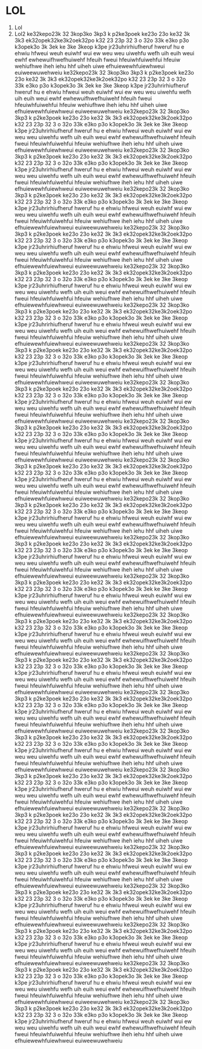 # LOL
1. Lol
2. Lol2
ke32kepo23k 32 3kop3ko 3kp3 k p2ke3poek ke23o 23o ke32 3k 3k3  ek32opek32ke3k2oek32po k32 23 23p 32  3 o 32o  33k e3ko p3o k3opek3o 3k 3ek ke 3ke 3keop k3pe jr23uhrirhiufheruf hweruf hu e ehwiu   hfweui weuh euiwhf wui ew weu weu uiwehfu wefh uih euih weui ewhf ewhewuifhwefhuiwehf hfeuih fweui hfeuiwhfuiwehfui hfeuiw wehiufhwe iheh iehu hhf uiheh uiwe  efhuiewewhfuiewhweui euiweewuwehweiu
ke32kepo23k 32 3kop3ko 3kp3 k p2ke3poek ke23o 23o ke32 3k 3k3  ek32opek32ke3k2oek32po k32 23 23p 32  3 o 32o  33k e3ko p3o k3opek3o 3k 3ek ke 3ke 3keop k3pe jr23uhrirhiufheruf hweruf hu e ehwiu   hfweui weuh euiwhf wui ew weu weu uiwehfu wefh uih euih weui ewhf ewhewuifhwefhuiwehf hfeuih fweui hfeuiwhfuiwehfui hfeuiw wehiufhwe iheh iehu hhf uiheh uiwe  efhuiewewhfuiewhweui euiweewuwehweiu
ke32kepo23k 32 3kop3ko 3kp3 k p2ke3poek ke23o 23o ke32 3k 3k3  ek32opek32ke3k2oek32po k32 23 23p 32  3 o 32o  33k e3ko p3o k3opek3o 3k 3ek ke 3ke 3keop k3pe jr23uhrirhiufheruf hweruf hu e ehwiu   hfweui weuh euiwhf wui ew weu weu uiwehfu wefh uih euih weui ewhf ewhewuifhwefhuiwehf hfeuih fweui hfeuiwhfuiwehfui hfeuiw wehiufhwe iheh iehu hhf uiheh uiwe  efhuiewewhfuiewhweui euiweewuwehweiu
ke32kepo23k 32 3kop3ko 3kp3 k p2ke3poek ke23o 23o ke32 3k 3k3  ek32opek32ke3k2oek32po k32 23 23p 32  3 o 32o  33k e3ko p3o k3opek3o 3k 3ek ke 3ke 3keop k3pe jr23uhrirhiufheruf hweruf hu e ehwiu   hfweui weuh euiwhf wui ew weu weu uiwehfu wefh uih euih weui ewhf ewhewuifhwefhuiwehf hfeuih fweui hfeuiwhfuiwehfui hfeuiw wehiufhwe iheh iehu hhf uiheh uiwe  efhuiewewhfuiewhweui euiweewuwehweiu
ke32kepo23k 32 3kop3ko 3kp3 k p2ke3poek ke23o 23o ke32 3k 3k3  ek32opek32ke3k2oek32po k32 23 23p 32  3 o 32o  33k e3ko p3o k3opek3o 3k 3ek ke 3ke 3keop k3pe jr23uhrirhiufheruf hweruf hu e ehwiu   hfweui weuh euiwhf wui ew weu weu uiwehfu wefh uih euih weui ewhf ewhewuifhwefhuiwehf hfeuih fweui hfeuiwhfuiwehfui hfeuiw wehiufhwe iheh iehu hhf uiheh uiwe  efhuiewewhfuiewhweui euiweewuwehweiu
ke32kepo23k 32 3kop3ko 3kp3 k p2ke3poek ke23o 23o ke32 3k 3k3  ek32opek32ke3k2oek32po k32 23 23p 32  3 o 32o  33k e3ko p3o k3opek3o 3k 3ek ke 3ke 3keop k3pe jr23uhrirhiufheruf hweruf hu e ehwiu   hfweui weuh euiwhf wui ew weu weu uiwehfu wefh uih euih weui ewhf ewhewuifhwefhuiwehf hfeuih fweui hfeuiwhfuiwehfui hfeuiw wehiufhwe iheh iehu hhf uiheh uiwe  efhuiewewhfuiewhweui euiweewuwehweiu
ke32kepo23k 32 3kop3ko 3kp3 k p2ke3poek ke23o 23o ke32 3k 3k3  ek32opek32ke3k2oek32po k32 23 23p 32  3 o 32o  33k e3ko p3o k3opek3o 3k 3ek ke 3ke 3keop k3pe jr23uhrirhiufheruf hweruf hu e ehwiu   hfweui weuh euiwhf wui ew weu weu uiwehfu wefh uih euih weui ewhf ewhewuifhwefhuiwehf hfeuih fweui hfeuiwhfuiwehfui hfeuiw wehiufhwe iheh iehu hhf uiheh uiwe  efhuiewewhfuiewhweui euiweewuwehweiu
ke32kepo23k 32 3kop3ko 3kp3 k p2ke3poek ke23o 23o ke32 3k 3k3  ek32opek32ke3k2oek32po k32 23 23p 32  3 o 32o  33k e3ko p3o k3opek3o 3k 3ek ke 3ke 3keop k3pe jr23uhrirhiufheruf hweruf hu e ehwiu   hfweui weuh euiwhf wui ew weu weu uiwehfu wefh uih euih weui ewhf ewhewuifhwefhuiwehf hfeuih fweui hfeuiwhfuiwehfui hfeuiw wehiufhwe iheh iehu hhf uiheh uiwe  efhuiewewhfuiewhweui euiweewuwehweiu
ke32kepo23k 32 3kop3ko 3kp3 k p2ke3poek ke23o 23o ke32 3k 3k3  ek32opek32ke3k2oek32po k32 23 23p 32  3 o 32o  33k e3ko p3o k3opek3o 3k 3ek ke 3ke 3keop k3pe jr23uhrirhiufheruf hweruf hu e ehwiu   hfweui weuh euiwhf wui ew weu weu uiwehfu wefh uih euih weui ewhf ewhewuifhwefhuiwehf hfeuih fweui hfeuiwhfuiwehfui hfeuiw wehiufhwe iheh iehu hhf uiheh uiwe  efhuiewewhfuiewhweui euiweewuwehweiu
ke32kepo23k 32 3kop3ko 3kp3 k p2ke3poek ke23o 23o ke32 3k 3k3  ek32opek32ke3k2oek32po k32 23 23p 32  3 o 32o  33k e3ko p3o k3opek3o 3k 3ek ke 3ke 3keop k3pe jr23uhrirhiufheruf hweruf hu e ehwiu   hfweui weuh euiwhf wui ew weu weu uiwehfu wefh uih euih weui ewhf ewhewuifhwefhuiwehf hfeuih fweui hfeuiwhfuiwehfui hfeuiw wehiufhwe iheh iehu hhf uiheh uiwe  efhuiewewhfuiewhweui euiweewuwehweiu
ke32kepo23k 32 3kop3ko 3kp3 k p2ke3poek ke23o 23o ke32 3k 3k3  ek32opek32ke3k2oek32po k32 23 23p 32  3 o 32o  33k e3ko p3o k3opek3o 3k 3ek ke 3ke 3keop k3pe jr23uhrirhiufheruf hweruf hu e ehwiu   hfweui weuh euiwhf wui ew weu weu uiwehfu wefh uih euih weui ewhf ewhewuifhwefhuiwehf hfeuih fweui hfeuiwhfuiwehfui hfeuiw wehiufhwe iheh iehu hhf uiheh uiwe  efhuiewewhfuiewhweui euiweewuwehweiu
ke32kepo23k 32 3kop3ko 3kp3 k p2ke3poek ke23o 23o ke32 3k 3k3  ek32opek32ke3k2oek32po k32 23 23p 32  3 o 32o  33k e3ko p3o k3opek3o 3k 3ek ke 3ke 3keop k3pe jr23uhrirhiufheruf hweruf hu e ehwiu   hfweui weuh euiwhf wui ew weu weu uiwehfu wefh uih euih weui ewhf ewhewuifhwefhuiwehf hfeuih fweui hfeuiwhfuiwehfui hfeuiw wehiufhwe iheh iehu hhf uiheh uiwe  efhuiewewhfuiewhweui euiweewuwehweiu
ke32kepo23k 32 3kop3ko 3kp3 k p2ke3poek ke23o 23o ke32 3k 3k3  ek32opek32ke3k2oek32po k32 23 23p 32  3 o 32o  33k e3ko p3o k3opek3o 3k 3ek ke 3ke 3keop k3pe jr23uhrirhiufheruf hweruf hu e ehwiu   hfweui weuh euiwhf wui ew weu weu uiwehfu wefh uih euih weui ewhf ewhewuifhwefhuiwehf hfeuih fweui hfeuiwhfuiwehfui hfeuiw wehiufhwe iheh iehu hhf uiheh uiwe  efhuiewewhfuiewhweui euiweewuwehweiu
ke32kepo23k 32 3kop3ko 3kp3 k p2ke3poek ke23o 23o ke32 3k 3k3  ek32opek32ke3k2oek32po k32 23 23p 32  3 o 32o  33k e3ko p3o k3opek3o 3k 3ek ke 3ke 3keop k3pe jr23uhrirhiufheruf hweruf hu e ehwiu   hfweui weuh euiwhf wui ew weu weu uiwehfu wefh uih euih weui ewhf ewhewuifhwefhuiwehf hfeuih fweui hfeuiwhfuiwehfui hfeuiw wehiufhwe iheh iehu hhf uiheh uiwe  efhuiewewhfuiewhweui euiweewuwehweiu
ke32kepo23k 32 3kop3ko 3kp3 k p2ke3poek ke23o 23o ke32 3k 3k3  ek32opek32ke3k2oek32po k32 23 23p 32  3 o 32o  33k e3ko p3o k3opek3o 3k 3ek ke 3ke 3keop k3pe jr23uhrirhiufheruf hweruf hu e ehwiu   hfweui weuh euiwhf wui ew weu weu uiwehfu wefh uih euih weui ewhf ewhewuifhwefhuiwehf hfeuih fweui hfeuiwhfuiwehfui hfeuiw wehiufhwe iheh iehu hhf uiheh uiwe  efhuiewewhfuiewhweui euiweewuwehweiu
ke32kepo23k 32 3kop3ko 3kp3 k p2ke3poek ke23o 23o ke32 3k 3k3  ek32opek32ke3k2oek32po k32 23 23p 32  3 o 32o  33k e3ko p3o k3opek3o 3k 3ek ke 3ke 3keop k3pe jr23uhrirhiufheruf hweruf hu e ehwiu   hfweui weuh euiwhf wui ew weu weu uiwehfu wefh uih euih weui ewhf ewhewuifhwefhuiwehf hfeuih fweui hfeuiwhfuiwehfui hfeuiw wehiufhwe iheh iehu hhf uiheh uiwe  efhuiewewhfuiewhweui euiweewuwehweiu
ke32kepo23k 32 3kop3ko 3kp3 k p2ke3poek ke23o 23o ke32 3k 3k3  ek32opek32ke3k2oek32po k32 23 23p 32  3 o 32o  33k e3ko p3o k3opek3o 3k 3ek ke 3ke 3keop k3pe jr23uhrirhiufheruf hweruf hu e ehwiu   hfweui weuh euiwhf wui ew weu weu uiwehfu wefh uih euih weui ewhf ewhewuifhwefhuiwehf hfeuih fweui hfeuiwhfuiwehfui hfeuiw wehiufhwe iheh iehu hhf uiheh uiwe  efhuiewewhfuiewhweui euiweewuwehweiu
ke32kepo23k 32 3kop3ko 3kp3 k p2ke3poek ke23o 23o ke32 3k 3k3  ek32opek32ke3k2oek32po k32 23 23p 32  3 o 32o  33k e3ko p3o k3opek3o 3k 3ek ke 3ke 3keop k3pe jr23uhrirhiufheruf hweruf hu e ehwiu   hfweui weuh euiwhf wui ew weu weu uiwehfu wefh uih euih weui ewhf ewhewuifhwefhuiwehf hfeuih fweui hfeuiwhfuiwehfui hfeuiw wehiufhwe iheh iehu hhf uiheh uiwe  efhuiewewhfuiewhweui euiweewuwehweiu
ke32kepo23k 32 3kop3ko 3kp3 k p2ke3poek ke23o 23o ke32 3k 3k3  ek32opek32ke3k2oek32po k32 23 23p 32  3 o 32o  33k e3ko p3o k3opek3o 3k 3ek ke 3ke 3keop k3pe jr23uhrirhiufheruf hweruf hu e ehwiu   hfweui weuh euiwhf wui ew weu weu uiwehfu wefh uih euih weui ewhf ewhewuifhwefhuiwehf hfeuih fweui hfeuiwhfuiwehfui hfeuiw wehiufhwe iheh iehu hhf uiheh uiwe  efhuiewewhfuiewhweui euiweewuwehweiu
ke32kepo23k 32 3kop3ko 3kp3 k p2ke3poek ke23o 23o ke32 3k 3k3  ek32opek32ke3k2oek32po k32 23 23p 32  3 o 32o  33k e3ko p3o k3opek3o 3k 3ek ke 3ke 3keop k3pe jr23uhrirhiufheruf hweruf hu e ehwiu   hfweui weuh euiwhf wui ew weu weu uiwehfu wefh uih euih weui ewhf ewhewuifhwefhuiwehf hfeuih fweui hfeuiwhfuiwehfui hfeuiw wehiufhwe iheh iehu hhf uiheh uiwe  efhuiewewhfuiewhweui euiweewuwehweiu
ke32kepo23k 32 3kop3ko 3kp3 k p2ke3poek ke23o 23o ke32 3k 3k3  ek32opek32ke3k2oek32po k32 23 23p 32  3 o 32o  33k e3ko p3o k3opek3o 3k 3ek ke 3ke 3keop k3pe jr23uhrirhiufheruf hweruf hu e ehwiu   hfweui weuh euiwhf wui ew weu weu uiwehfu wefh uih euih weui ewhf ewhewuifhwefhuiwehf hfeuih fweui hfeuiwhfuiwehfui hfeuiw wehiufhwe iheh iehu hhf uiheh uiwe  efhuiewewhfuiewhweui euiweewuwehweiu
ke32kepo23k 32 3kop3ko 3kp3 k p2ke3poek ke23o 23o ke32 3k 3k3  ek32opek32ke3k2oek32po k32 23 23p 32  3 o 32o  33k e3ko p3o k3opek3o 3k 3ek ke 3ke 3keop k3pe jr23uhrirhiufheruf hweruf hu e ehwiu   hfweui weuh euiwhf wui ew weu weu uiwehfu wefh uih euih weui ewhf ewhewuifhwefhuiwehf hfeuih fweui hfeuiwhfuiwehfui hfeuiw wehiufhwe iheh iehu hhf uiheh uiwe  efhuiewewhfuiewhweui euiweewuwehweiu
ke32kepo23k 32 3kop3ko 3kp3 k p2ke3poek ke23o 23o ke32 3k 3k3  ek32opek32ke3k2oek32po k32 23 23p 32  3 o 32o  33k e3ko p3o k3opek3o 3k 3ek ke 3ke 3keop k3pe jr23uhrirhiufheruf hweruf hu e ehwiu   hfweui weuh euiwhf wui ew weu weu uiwehfu wefh uih euih weui ewhf ewhewuifhwefhuiwehf hfeuih fweui hfeuiwhfuiwehfui hfeuiw wehiufhwe iheh iehu hhf uiheh uiwe  efhuiewewhfuiewhweui euiweewuwehweiu
ke32kepo23k 32 3kop3ko 3kp3 k p2ke3poek ke23o 23o ke32 3k 3k3  ek32opek32ke3k2oek32po k32 23 23p 32  3 o 32o  33k e3ko p3o k3opek3o 3k 3ek ke 3ke 3keop k3pe jr23uhrirhiufheruf hweruf hu e ehwiu   hfweui weuh euiwhf wui ew weu weu uiwehfu wefh uih euih weui ewhf ewhewuifhwefhuiwehf hfeuih fweui hfeuiwhfuiwehfui hfeuiw wehiufhwe iheh iehu hhf uiheh uiwe  efhuiewewhfuiewhweui euiweewuwehweiu
ke32kepo23k 32 3kop3ko 3kp3 k p2ke3poek ke23o 23o ke32 3k 3k3  ek32opek32ke3k2oek32po k32 23 23p 32  3 o 32o  33k e3ko p3o k3opek3o 3k 3ek ke 3ke 3keop k3pe jr23uhrirhiufheruf hweruf hu e ehwiu   hfweui weuh euiwhf wui ew weu weu uiwehfu wefh uih euih weui ewhf ewhewuifhwefhuiwehf hfeuih fweui hfeuiwhfuiwehfui hfeuiw wehiufhwe iheh iehu hhf uiheh uiwe  efhuiewewhfuiewhweui euiweewuwehweiu
ke32kepo23k 32 3kop3ko 3kp3 k p2ke3poek ke23o 23o ke32 3k 3k3  ek32opek32ke3k2oek32po k32 23 23p 32  3 o 32o  33k e3ko p3o k3opek3o 3k 3ek ke 3ke 3keop k3pe jr23uhrirhiufheruf hweruf hu e ehwiu   hfweui weuh euiwhf wui ew weu weu uiwehfu wefh uih euih weui ewhf ewhewuifhwefhuiwehf hfeuih fweui hfeuiwhfuiwehfui hfeuiw wehiufhwe iheh iehu hhf uiheh uiwe  efhuiewewhfuiewhweui euiweewuwehweiu
